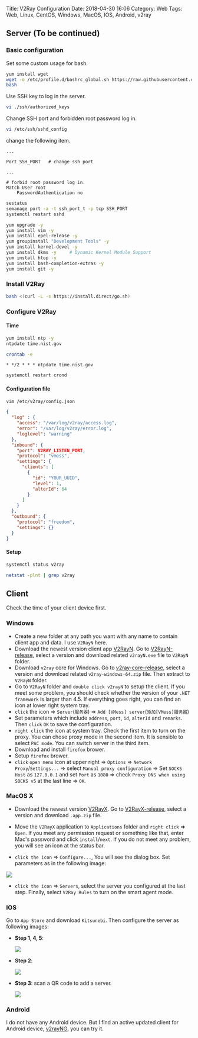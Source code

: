 Title: V2Ray Configuration
Date: 2018-04-30 16:06
Category: Web
Tags: Web, Linux, CentOS, Windows, MacOS, IOS, Android, v2ray


## Server (To be continued)
### Basic configuration
Set some custom usage for bash.
```bash
yum install wget
wget -o /etc/profile.d/bashrc_global.sh https://raw.githubusercontent.com/sun-rongyang/dotfiles/master/OnLinux/general/bashrc_global.sh
bash
```

Use SSH key to log in the server.
```bash
vi ./ssh/authorized_keys
```

Change SSH port and forbidden root password log in.
```bash
vi /etc/ssh/sshd_config
```
change the following item.
```
...

Port SSH_PORT   # change ssh port

...

# forbid root password log in.
Match User root
    PasswordAuthentication no
```

```bash
sestatus
semanage port -a -t ssh_port_t -p tcp SSH_PORT
systemctl restart sshd
```

```bash
yum upgrade -y
yum install vim -y
yum install epel-release -y
yum groupinstall "Development Tools" -y
yum install kernel-devel -y
yum install dkms -y     # Dynamic Kernel Module Support
yum install htop -y
yum install bash-completion-extras -y
yum install git -y
```

### Install V2Ray
```bash
bash <(curl -L -s https://install.direct/go.sh)
```

### Configure V2Ray
#### Time
```bash
yum install ntp -y
ntpdate time.nist.gov
```
```bash
crontab -e
```
```
* */2 * * * ntpdate time.nist.gov
```
```bash
systemctl restart crond
```

#### Configuration file
```bash
vim /etc/v2ray/config.json
```

```json
{
  "log" : {
    "access": "/var/log/v2ray/access.log",
    "error": "/var/log/v2ray/error.log",
    "loglevel": "warning"
  },
  "inbound": {
    "port": V2RAY_LISTEN_PORT,
    "protocol": "vmess",
    "settings": {
      "clients": [
        {
          "id": "YOUR_UUID",
          "level": 1,
          "alterId": 64
        }
      ]
    }
  },
  "outbound": {
    "protocol": "freedom",
    "settings": {}
  }
}
```

#### Setup
```bash
systemctl status v2ray

netstat -plnt | grep v2ray
```

## Client
Check the time of your client device first.

### Windows
- Create a new folder at any path you want with any name to contain client app and data. I use `V2RayN` here.
- Download the newest version client app [V2RayN](https://github.com/2dust/v2rayN). Go to [V2RayN-release](https://github.com/2dust/v2rayN/releases), select a version and download related `v2rayN.exe` file to `V2RayN` folder.
- Download `v2ray` core for Windows. Go to [v2ray-core-release](https://github.com/v2ray/v2ray-core/releases), select a version and download related `v2ray-windows-64.zip` file. Then extract to `V2RayN` folder.
- Go to `V2RayN` folder and `double click v2rayN` to setup the client. If you meet some problem, you should check whether the version of your `.NET framework` is larger than 4.5. If everything goes right, you can find an icon at lower right system tray.
- `click` the icon => `Server`(`服务器`) => `Add [VMess] server`(`添加[VMess]服务器`)
- Set parameters which include `address`, `port`, `id`, `alterId` and `remarks`. Then `click` `OK` to save the configuration.
- `right click` the icon at system tray. Check the first item to turn on the proxy. You can chose proxy mode in the second item. It is sensible to select `PAC mode`. You can switch server in the third item.
- Download and install `firefox` brower.
- Setup `firefox` brower.
- `click` `open menu` icon at upper right => `Options` => `Network Proxy`/`Settings...` => select `Manual proxy configuration` => Set `SOCKS Host` as `127.0.0.1` and set `Port` as `1080` => check `Proxy DNS when using SOCKS v5` at the last line => `OK`.

### MacOS X
- Download the newest version [V2RayX](https://github.com/Cenmrev/V2RayX/). Go to [V2RayX-release](https://github.com/Cenmrev/V2RayX/releases), select a version and download `.app.zip` file.

- Move the `V2RayX` application to `Applications` folder and `right click` => `Open`. If you meet any permission request or something like that, enter Mac's password and click `install`/`next`. If you do not meet any problem, you will see an icon at the status bar.

- `click the icon` => `Configure...`, You will see the dialog box. Set parameters as in the following image:

![]({attach}figure/v2rayx-config-OSX-1.png)

- `click the icon` => `Servers`, select the server you configured at the last step. Finally, select `V2Ray Rules` to turn on the smart agent mode.

### IOS
Go to `App Store` and download `Kitsunebi`. Then configure the server as following images:

- **Step 1, 4, 5**:

  ![]({attach}figure/v2rayx-config-IOS-1.png)

- **Step 2**:

  ![]({attach}figure/v2rayx-config-IOS-2.png)

- **Step 3**: scan a QR code to add a server.

  ![]({attach}figure/v2rayx-config-IOS-3.png)

### Android
I do not have any Android device. But I find an active updated client for Android device, [v2rayNG](https://github.com/2dust/v2rayNG/releases), you can try it.
